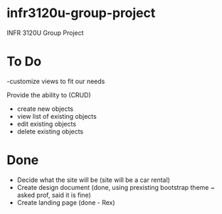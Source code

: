 # infr3120u-group-project
INFR 3120U Group Project


# To Do

-customize views to fit our needs

Provide the ability to (CRUD)
- create new objects
- view list of existing objects
- edit existing objects
- delete existing objects

# Done

- Decide what the site will be (site will be a car rental)
- Create design document (done, using prexisting bootstrap theme ~ asked prof, said it is fine)
- Create landing page (done - Rex)
